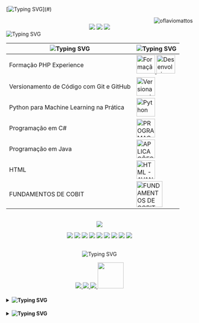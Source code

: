 [![Typing SVG](https://readme-typing-svg.demolab.com?font=Fira+Code&size=25&pause=1000&color=38BB92&random=false&width=435&lines=Hello%2C+I'm+Flavio+Mattos;Welcome+to+my+GitHub+profile!)](#)
<div align="right">
  <img src="https://komarev.com/ghpvc/?username=oflaviomattos&label=Profile%20views&color=0e75b6&style=flat" alt="oflaviomattos" />
</div>
<div align="center">
  <img src="http://github-profile-summary-cards.vercel.app/api/cards/profile-details?username=oflaviomattos&theme=vue" />
  <img src="http://github-profile-summary-cards.vercel.app/api/cards/stats?username=oflaviomattos&theme=vue" />
  <img src="http://github-profile-summary-cards.vercel.app/api/cards/repos-per-language?username=oflaviomattos&theme=vue" />
</div>

<img src="https://readme-typing-svg.demolab.com?font=Fira+Code&duration=1&pause=1000&color=38BB92&random=false&width=435&lines=My+Skills" alt="Typing SVG" />
<table>
    <thead>
        <tr>
            <th><img src="https://readme-typing-svg.demolab.com?font=Fira+Code&size=15&duration=1&pause=1000&color=38BB92&random=false&width=435&lines=Details" alt="Typing SVG" /></th>
            <th><img src="https://readme-typing-svg.demolab.com?font=Fira+Code&size=15&duration=1&pause=1000&color=38BB92&random=false&width=435&lines=Certificate" alt="Typing SVG" /></th>
        </tr>
    </thead>
<tbody>
    <tr>
        <td>Formação PHP Experience</td>
        <td>
            <a href="https://www.dio.me/certificate/260ED4B2/share" target="_blank" title="Formação PHP Experience">
                <img src="https://hermes.dio.me/tracks/20b04ddf-42a7-4945-b004-e6cd8b1a798f.png" width="50" alt="Formação PHP Experience">
            </a>
            <a href="https://www.dio.me/certificate/80FD2AA3/share" target="_blank" title="Desenvolvimento Avançado em PHP">
                <img src="https://hermes.dio.me/courses/badge/1f8851df-7937-485a-a355-3d80b4cfab63.png" width="50" alt="Desenvolvimento Avançado em PHP">
            </a>
        </td>
    </tr>
    <tr>
        <td>Versionamento de Código com Git e GitHub</td>
        <td>
            <a href="https://www.dio.me/certificate/F5BFD851/share" target="_blank" title="Versionamento de Código com Git e GitHub">
                <img src="https://hermes.dio.me/courses/badge/406684a4-396d-4160-94b9-ead934e18564.png" width="50" alt="Versionamento de Código com Git e GitHub">
            </a>
        </td>
    </tr>
    <tr>
        <td>Python para Machine Learning na Prática</td>
        <td>
            <a href="https://www.dio.me/certificate/A0C835A9/share" target="_blank" title="Python para Machine Learning na Prática">
                <img src="https://www.dio.me/_next/image?url=https%3A%2F%2Fhermes.dio.me%2Fcourses%2Fbadge%2Fe9f9ba3f-9366-43d7-b344-5ba280fbcaba.png&w=128&q=75" width="50" alt="Python para Machine Learning na Prática">
            </a>
        </td>
    </tr>
    <tr>
        <td>Programação em C#</td>
        <td>
            <a href="https://drive.google.com/file/d/1pqATeH5mL2V-oxubUaeXKGWDFEm6qi0b/view?usp=drive_link" target="_blank" title="PROGRAMAÇÃO EM C#">
                <img src="https://hermes.dio.me/articles/cover/1673f198-295f-4f57-8eec-10d000018d51.png" width="50" alt="PROGRAMAÇÃO EM C#">
            </a>
        </td>
    </tr>  
    <tr>
        <td>Programação em Java</td>
        <td>
            <a href="https://drive.google.com/file/d/1mAYIcdfa77xgamRAc06ausohBMp-nJW9/view?usp=sharing" target="_blank" title="APLICAÇÕES JAVA MOBILE (J2ME)">
                <img src="https://i0.wp.com/zeegmo.com/images/J2ME_large.png" width="50" alt="APLICAÇÕES JAVA MOBILE (J2ME)">
            </a>
        </td>
    </tr>  
    <tr>
        <td>HTML</td>
        <td>
            <a href="https://drive.google.com/file/d/1mAYIcdfa77xgamRAc06ausohBMp-nJW9/view?usp=sharing" target="_blank" title="HTML - AVANÇADO">
                <img src="https://hermes.dio.me/files/assets/6bd4e028-7695-487d-ac25-e973be1c9f9d.svg" width="50" alt="HTML - AVANÇADO">
            </a>
        </td>
    </tr>  
    <tr>
        <td>FUNDAMENTOS DE COBIT</td>
        <td>
            <a href="https://drive.google.com/file/d/1R8-lBIUKjpxRJAVKX7Axc8kYvkQsro2b/view?usp=sharing" target="_blank" title="FUNDAMENTOS DE COBIT">
                <img src="https://www.flaviomattos.com/badge/cobit.png" width="70" alt="FUNDAMENTOS DE COBIT">
            </a>
        </td>
    </tr>  
    <!-- HTML - AVANÇADO -->
</tbody>

</table>

<br>

<div align="center">
  <img src="https://readme-typing-svg.demolab.com?font=Fira+Code&duration=1&pause=1000&color=38BB92&random=false&width=435&lines=Technologies+and+Tools" />
  <p align="center">
    <img src="https://img.shields.io/badge/HTML5-E34F26?style=for-the-badge&logo=html5&logoColor=white" />
    <img src="https://img.shields.io/badge/CSS3-1572B6?style=for-the-badge&logo=css3&logoColor=white" />
    <img src="https://img.shields.io/badge/JavaScript-F7DF1E?style=for-the-badge&logo=javascript&logoColor=black" />
    <img src="https://img.shields.io/badge/PHP-777BB4?style=for-the-badge&logo=php&logoColor=white" />
    <img src="https://img.shields.io/badge/Laravel-FF2D20?style=for-the-badge&logo=laravel&logoColor=white" />
    <img src="https://img.shields.io/badge/SQLite-003B57?style=for-the-badge&logo=sqlite&logoColor=white" />
    <img src="https://img.shields.io/badge/C%23-239120?style=for-the-badge&logo=c-sharp&logoColor=white" />
    <img src="https://img.shields.io/badge/Symfony-000000?style=for-the-badge&logo=symfony&logoColor=white" />
    <img src="https://img.shields.io/badge/Python-3776AB?style=for-the-badge&logo=python&logoColor=white" />
  </p>
</div>

<br>

<div align="center">
  <img src="https://readme-typing-svg.demolab.com?font=Fira+Code&duration=1&pause=1000&color=38BB92&random=false&width=435&lines=Get+in+Touch" alt="Typing SVG" />
  <p align="center">
    <a href="mailto:contact@flaviomattos.com">
      <img src="https://img.shields.io/badge/Email-D14836?style=for-the-badge&logo=gmail&logoColor=white" />
    </a>
    <a href="https://linkedin.com/in/oflaviomattos">
      <img src="https://img.shields.io/badge/LinkedIn-0A66C2?style=for-the-badge&logo=linkedin&logoColor=white" />
    </a>
    <a href="https://github.com/oflaviomattos">
      <img src="https://img.shields.io/badge/GitHub-000?style=for-the-badge&logo=GitHub" />
    </a>
    <a href="https://www.dio.me/users/me_26560">
      <img src="https://hermes.digitalinnovation.one/assets/diome/logo-full.svg" width="70">
    </a>
  </p>
</div>

<h4 align="left">
<p align="left"> 
</p>
<details>
<summary><img src="https://readme-typing-svg.demolab.com?font=Fira+Code&duration=1&pause=1000&color=38BB92&random=false&width=435&lines=My+Projects" alt="Typing SVG" /></summary>

<img src="https://readme-typing-svg.demolab.com?font=Fira+Code&size=15&duration=1&pause=1000&color=38BB92&random=false&width=435&lines=Project" alt="Typing SVG" />|<img src="https://readme-typing-svg.demolab.com?font=Fira+Code&size=15&duration=1&pause=1000&color=38BB92&random=false&width=435&lines=Details" alt="Typing SVG" />
:---:|:---:|
[Busca de CEP Brasileiros ](https://github.com/oflaviomattos/consultarcep)|API de busca de CEP resultando um JSON.
[Testes Unitários no C# ](https://github.com/oflaviomattos/trilha-net-testes-unitarios)|Testes Unitários no C#.
</h4>

<h4 align="left">
<p align="left"> 
</p>
<details>
  <summary><img src="https://readme-typing-svg.demolab.com?font=Fira+Code&duration=1&pause=1000&color=38BB92&random=false&width=435&lines=Useful+Links" alt="Typing SVG" /></summary>

  | Website                           | Link                                |
  | ----------------------------------| ----------------------------------- |
  | Flavio Mattos's Website            | [flaviomattos.com](https://www.flaviomattos.com/) |
  | Kaggle Profile                     | [kaggle.com/flaviomattos](https://www.kaggle.com/flaviomattos) |
  | Replit                             | [replit.com](https://replit.com/) |
  | Hexed.it                            | [hexed.it](https://hexed.it/)    |
  | Dontpad                            | [dontpad.com](https://dontpad.com/) |
</details>
</h4>
